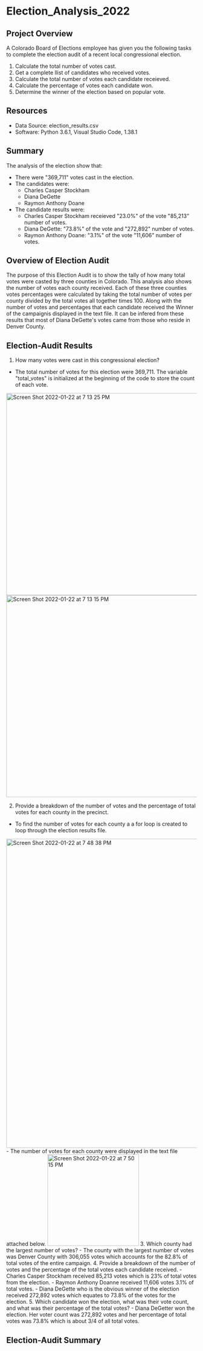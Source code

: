 # Election_Analysis_2022

## Project Overview
A Colorado Board of Elections employee has given you the following tasks to complete the election audit of a recent local congressional election.

1. Calculate the total number of votes cast.
2. Get a complete llist of candidates who received votes.
3. Calculate the total number of votes each candidate receieved.
4. Calculate the percentage of votes each candidate won.
5. Determine the winner of the election based on popular vote.

## Resources
- Data Source: election_results.csv
- Software: Python 3.6.1, Visual Studio Code, 1.38.1

## Summary 
The analysis of the election show that:
- There were "369,711" votes cast in the election.
- The candidates were:
  - Charles Casper Stockham
  - Diana DeGette
  - Raymon Anthony Doane
- The candidate results were: 
  - Charles Casper Stockham receieved "23.0%" of the vote "85,213" number of votes.
  - Diana DeGette: "73.8%" of the vote and "272,892" number of votes. 
  - Raymon Anthony Doane: "3.1%" of the vote "11,606" number of votes. 

## Overview of Election Audit
The purpose of this Election Audit is to show the tally of how many total votes were casted by three counties in Colorado. This analysis also shows the number of votes each county received. Each of these three counties votes percentages were calculated by taking the total number of votes per county divided by the total votes all together times 100. Along with the number of votes and percentages that each candidate received the Winner of the campaignis displayed in the text file. It can be infered from these results that most of Diana DeGette's votes came from those who reside in Denver County. 
## Election-Audit Results
  1. How many votes were cast in this congressional election?
  - The total number of votes for this election were 369,711. The variable "total_votes" is initialized at the beginning of the code to store the count of each vote. 
<img width="534" alt="Screen Shot 2022-01-22 at 7 13 25 PM" src="https://user-images.githubusercontent.com/77857472/150659647-430d6057-066c-427c-acc7-ef9c6e42b74f.png">
<img width="534" alt="Screen Shot 2022-01-22 at 7 13 15 PM" src="https://user-images.githubusercontent.com/77857472/150659663-8659c58d-2d92-457a-b219-b5c55757ccd8.png">

  2. Provide a breakdown of the number of votes and the percentage of total votes for each county in the precinct.
  - To find the number of votes for each county a a for loop is created to loop through the election results file.
  <img width="817" alt="Screen Shot 2022-01-22 at 7 48 38 PM" src="https://user-images.githubusercontent.com/77857472/150660290-bbbcf366-fb7a-4acb-b739-996624897628.png">
  - The number of votes for each county were displayed in the text file attached below.
  <img width="242" alt="Screen Shot 2022-01-22 at 7 50 15 PM" src="https://user-images.githubusercontent.com/77857472/150660314-507779cb-9404-4cfb-b238-7f4daeb9988d.png">
  3. Which county had the largest number of votes?
  - The county with the largest number of votes was Denver County with 306,055 votes which accounts for the 82.8% of total votes of the entire campaign. 
  4. Provide a breakdown of the number of votes and the percentage of the total votes each candidate received.
  - Charles Casper Stockham received 85,213 votes which is 23% of total votes from the election. 
  - Raymon Anthony Doanne received 11,606 votes 3.1% of total votes.
  - Diana DeGette who is the obvious winner of the election received 272,892 votes which equates to 73.8% of the votes for the election. 
  5. Which candidate won the election, what was their vote count, and what was their percentage of the total votes?
  - Diana DeGetter won the election. Her voter count was 272,892 votes and her percentage of total votes was 73.8% which is about 3/4 of all total votes.

## Election-Audit Summary
